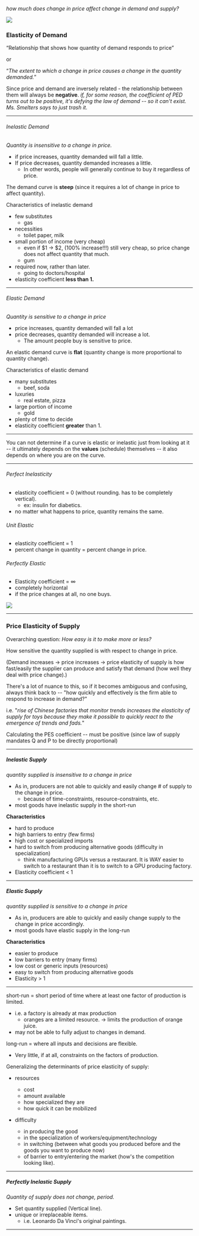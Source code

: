 
*how much does change in price affect change in demand and supply?*

**![](https://lh7-rt.googleusercontent.com/docsz/AD_4nXf3M2rDRVtiCC0x25ag6WfZyH7mFDXR1XbTJqpyB_qK4xmnF0qbGNrEaSag0j0kYehJqENWIUZM4hGXfhuhxtDIRRfL9RzwLQ4B92XyOBkQ4imCPVqy8k9vzTwqSduu0XivUAQ1PSX5zDQpq6qeTslhtKS0?key=mVF1W1TrBFF1vodp-5EllQ)**
### Elasticity of Demand

“Relationship that shows how quantity of demand responds to price”

or

“*The extent to which a change in price causes a change in the quantity demanded.*”


Since price and demand are inversely related - the relationship between them will always be **negative**. *if, for some reason, the coefficient of PED turns out to be positive, it's defying the law of demand -- so it can't exist. Ms. Smelters says to just trash it.*

---
###### Inelastic Demand

*Quantity is insensitive to a change in price.*
* if price increases, quantity demanded will fall a little.
* If price decreases, quantity demanded increases a little.
	* In other words, people will generally continue to buy it regardless of price.

The demand curve is **steep** (since it requires a lot of change in price to affect quantity).

Characteristics of inelastic demand
* few substitutes
	* gas
* necessities
	* toilet paper, milk
* small portion of income (very cheap)
	* even if $1 → $2, (100% increase!!!) still very cheap, so price change does not affect quantity that much.
	* gum
* required now, rather than later.
	* going to doctors/hospital
* elasticity coefficient **less than 1.**

---
###### Elastic Demand

*Quantity is sensitive to a change in price*
* price increases, quantity demanded will fall a lot
* price decreases, quantity demanded will increase a lot.
	* The amount people buy is sensitive to price.

An elastic demand curve is **flat** (quantity change is more proportional to quantity change).

Characteristics of elastic demand
* many substitutes
	* beef, soda
* luxuries
	* real estate, pizza
* large portion of income
	* gold
* plenty of time to decide
* elasticity coefficient **greater** than 1.

---
You can not determine if a curve is elastic or inelastic just from looking at it -- it ultimately depends on the **values** (schedule) themselves -- it also depends on where you are on the curve.

---
###### Perfect Inelasticity
* elasticity coefficient = 0 (without rounding. has to be completely vertical).
	* ex: insulin for diabetics.
* no matter what happens to price, quantity remains the same.

###### Unit Elastic
* elasticity coefficient = 1
* percent change in quantity = percent change in price.

###### Perfectly Elastic
* Elasticity coefficient = ∞
* completely horizontal
* if the price changes at all, no one buys.


**![](https://lh7-rt.googleusercontent.com/docsz/AD_4nXfKE_T-MI2w7QikGpkgfhpMIu0XDMT-1V7m4lqhxBkyfGa_vwiN0pgUsBcXCI_RUJeGY8pzh-aQUyb97_1we25WxcHoIm8FgDNYot-kmeToj4EdKdXul5a0U5xKpB6OEkeDxMeKGTUkBeS96KeAhSXR5FU?key=mVF1W1TrBFF1vodp-5EllQ)**

---
### Price Elasticity of Supply

Overarching question: *How easy is it to make more or less?*

How sensitive the quantity supplied is with respect to change in price. 

(Demand increases → price increases → price elasticity of supply is how fast/easily the supplier can produce and satisfy that demand (how well they deal with price change).)

There's a lot of nuance to this, so if it becomes ambiguous and confusing, always think back to -- "how quickly and effectively is the firm able to respond to increase in demand?"

i.e. "*rise of Chinese factories that monitor trends increases the elasticity of supply for toys because they make it possible to quickly react to the emergence of trends and fads.*"

Calculating the PES coefficient -- must be positive (since law of supply mandates Q and P to be directly proportional)

----
##### Inelastic Supply

*quantity supplied is insensitive to a change in price*
* As in, producers are not able to quickly and easily change # of supply to the change in price.
	* because of time-constraints, resource-constraints, etc.
* most goods have inelastic supply in the short-run

**Characteristics**
* hard to produce
* high barriers to entry (few firms)
* high cost or specialized imports 
* hard to switch from producing alternative goods (difficulty in specialization)
	* think manufacturing GPUs versus a restaurant. It is WAY easier to switch to a restaurant than it is to switch to a GPU producing factory. 
* Elasticity coefficient < 1
---
##### Elastic Supply

*quantity supplied is sensitive to a change in price*
* As in, producers are able to quickly and easily change supply to the change in price accordingly.
* most goods have elastic supply in the long-run

**Characteristics**
* easier to produce
* low barriers to entry (many firms)
* low cost or generic inputs (resources)
* easy to switch from producing alternative goods
* Elasticity > 1

---
short-run = short period of time where at least one factor of production is limited.
* i.e. a factory is already at max production
	* oranges are a limited resource. → limits the production of orange juice.
* may not be able to fully adjust to changes in demand.

long-run = where all inputs and decisions are flexible.
* Very little, if at all, constraints on the factors of production.



Generalizing the determinants of price elasticity of supply:

* resources
	* cost
	* amount available
	* how specialized they are
	* how quick it can be mobilized

* difficulty
	* in producing the good
	* in the specialization of workers/equipment/technology
	* in switching (between what goods you produced before and the goods you want to produce now) 
	* of barrier to entry/entering the market (how's the competition looking like).

---

##### Perfectly Inelastic Supply 

*Quantity of supply does not change, period.*

* Set quantity supplied (Vertical line).
* unique or irreplaceable items.
	* i.e. Leonardo Da Vinci's original paintings.

---

